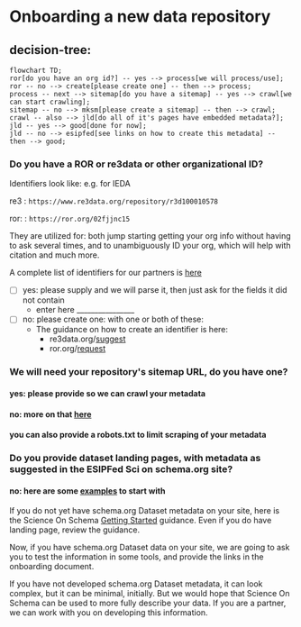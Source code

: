 # Onboarding a new data repository
## decision-tree:
```mermaid
flowchart TD;
ror[do you have an org id?] -- yes --> process[we will process/use];
ror -- no --> create[please create one] -- then --> process;
process -- next --> sitemap[do you have a sitemap] -- yes --> crawl[we can start crawling];
sitemap -- no --> mksm[please create a sitemap] -- then --> crawl;
crawl -- also --> jld[do all of it's pages have embedded metadata?];
jld -- yes --> good[done for now];
jld -- no --> esipfed[see links on how to create this metadata] -- then --> good;
```

### Do you have a ROR or re3data or other organizational ID?

Identifiers look like: e.g. for IEDA
   
re3
: `https://www.re3data.org/repository/r3d100010578`

ror:
:  `https://ror.org/02fjjnc15`

They are utilized for:  both jump starting getting your org info without having to ask several times, and to unambiguously ID your org, which will help with citation and much more.

A complete list of identifiers for our partners is [here](https://github.com/earthcube/ec/blob/master/crawl/CDF_Sites1.tsv)
  
  
- [ ] yes: please supply and we will parse it, then just ask for the fields it did not contain
    * enter here ________________
- [ ] no: please create one: with one or both of these:  
   * The guidance on how to create an identifier is here:
       * re3data.org/[suggest](https://www.re3data.org/suggest)
       * ror.org/[request](https://docs.google.com/forms/d/e/1FAIpQLSdJYaMTCwS7muuTa-B_CnAtCSkKzt19lkirAKG4u7umH9Nosg/viewform)


### We will need your repository's sitemap URL, do you have one?
#### yes: please provide so we can crawl your metadata
#### no: more on that [here](https://github.com/ESIPFed/science-on-schema.org/blob/master/guides/GETTING-STARTED.md#sitemaps)

#### you can also provide a robots.txt to limit scraping of your metadata

### Do you provide dataset landing pages, with metadata as suggested in the ESIPFed Sci on schema.org site?
#### no: here are some [examples](https://github.com/ESIPFed/science-on-schema.org/tree/master/examples/dataset) to start with

If you do not yet have schema.org Dataset metadata on your site, here is the Science On Schema [Getting Started](https://github.com/ESIPFed/science-on-schema.org/blob/master/guides/GETTING-STARTED.md) guidance. Even if you do have landing page, review the guidance.

Now, if you have  schema.org Dataset data on your site, we are going to ask you to test the information in some tools,  and provide the links in the onboarding document.

If you have not developed schema.org Dataset metadata, it can look complex, but it can be minimal, initially. But we would hope that Science On Schema can be used to more fully describe your data. If you are a partner, we can work with you on developing this information.
